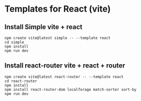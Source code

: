 # Templates for React (vite)

## Install Simple vite + react

```
npm create vite@latest simple -- --template react
cd simple
npm install
npm run dev
```

## Install react-router vite + react + router

```
npm create vite@latest react-router -- --template react
cd react-router
npm install
npm install react-router-dom localforage match-sorter sort-by
npm run dev
```
